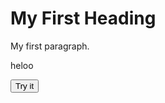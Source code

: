 <!DOCTYPE html>
<html>
<head>
<title>CressmanOriginals</title>
<link rel="stylesheet" href="test.css">
<script src="test.js"></script>
</head>
<body>

<h1>My First Heading</h1>

<p>My first paragraph.</p>

<p id="demo">heloo</p>

<button type="button" onclick="myFunction()">Try it</button>

</body>
</html>
